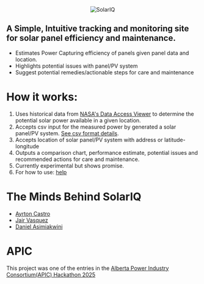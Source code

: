 <div align="center">
  <img src="https://github.com/user-attachments/assets/3885ebf2-bc4e-49bf-8ed3-f2fc026303ae" alt="SolarIQ"/>
</div>

## A Simple, Intuitive tracking and monitoring site for solar panel efficiency and maintenance.
- Estimates Power Capturing efficiency of panels given panel data and location.
- Highlights potential issues with panel/PV system
- Suggest potential remedies/actionable steps for care and maintenance

# How it works:
1. Uses historical data from [NASA's Data Access Viewer](https://power.larc.nasa.gov/data-access-viewer/) to determine the potential solar power available in a given location.
2. Accepts csv input for the measured power by generated a solar panel/PV system. [See csv format details](https://github.com/Byvalvin/Sol-Eye/blob/main/test/notes.txt).
3. Accepts location of solar panel/PV system with address or latitude-longitude
4. Outputs a comparison chart, performance estimate, potential issues and recommended actions for care and maintenance.
5. Currently experimental but shows promise.
6. For how to use: [help](https://github.com/Byvalvin/Sol-Eye/blob/main/doc/how-to-use.md)

# The Minds Behind SolarIQ
- [Ayrton Castro](linkedin.com/in/97castroa)
- [Jair Vasquez](vasquezt@ualberta.ca)
- [Daniel Asimiakwini](byvalvin.github.io)

# APIC
This project was one of the entries in the [Alberta Power Industry Consortium(APIC) Hackathon 2025](https://www.apicweb.ca/hackathon-2025/)

